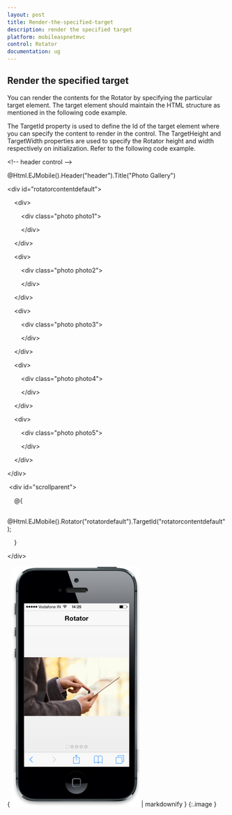 ```yaml
---
layout: post
title: Render-the-specified-target
description: render the specified target
platform: mobileaspnetmvc
control: Rotator
documentation: ug
---
```


## Render the specified target

You can render the contents for the Rotator by specifying the particular target element. The target element should maintain the HTML structure as mentioned in the following code example.

The TargetId property is used to define the Id of the target element where you can specify the content to render in the control. The TargetHeight and TargetWidth properties are used to specify the Rotator height and width respectively on initialization. Refer to the following code example.

&lt;!-- header control --&gt;

@Html.EJMobile().Header("header").Title("Photo Gallery")



&lt;div id="rotatorcontentdefault"&gt;

    &lt;div&gt;

        &lt;div class="photo photo1"&gt;

        &lt;/div&gt;

    &lt;/div&gt;

    &lt;div&gt;

        &lt;div class="photo photo2"&gt;

        &lt;/div&gt;

    &lt;/div&gt;

    &lt;div&gt;

        &lt;div class="photo photo3"&gt;

        &lt;/div&gt;

    &lt;/div&gt;

    &lt;div&gt;

        &lt;div class="photo photo4"&gt;

        &lt;/div&gt;

    &lt;/div&gt;

    &lt;div&gt;

        &lt;div class="photo photo5"&gt;

        &lt;/div&gt;

    &lt;/div&gt;

&lt;/div&gt;



 &lt;div id="scrollparent"&gt;

    @{

       @Html.EJMobile().Rotator("rotatordefault").TargetId("rotatorcontentdefault");

    }

&lt;/div&gt;





{ ![F:/thangavel/dev/source/Trunk/JSDoc/rotator-1.png](Render-the-specified-target_images/Render-the-specified-target_img1.png) | markdownify }
{:.image }


